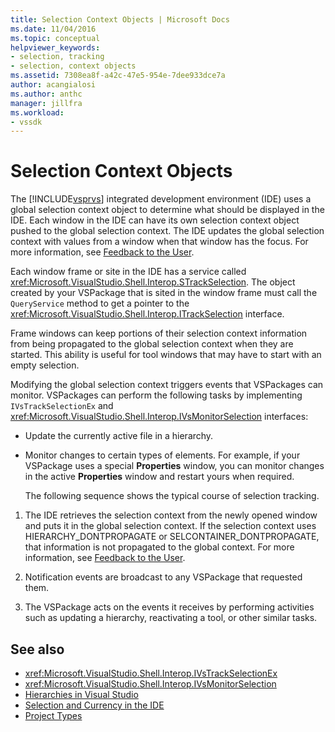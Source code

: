 ```yaml
---
title: Selection Context Objects | Microsoft Docs
ms.date: 11/04/2016
ms.topic: conceptual
helpviewer_keywords:
- selection, tracking
- selection, context objects
ms.assetid: 7308ea8f-a42c-47e5-954e-7dee933dce7a
author: acangialosi
ms.author: anthc
manager: jillfra
ms.workload:
- vssdk
---
```

# Selection Context Objects
The [!INCLUDE[vsprvs](../../code-quality/includes/vsprvs_md.md)] integrated development environment (IDE) uses a global selection context object to determine what should be displayed in the IDE. Each window in the IDE can have its own selection context object pushed to the global selection context. The IDE updates the global selection context with values from a window when that window has the focus. For more information, see [Feedback to the User](../../extensibility/internals/feedback-to-the-user.md).

 Each window frame or site in the IDE has a service called <xref:Microsoft.VisualStudio.Shell.Interop.STrackSelection>. The object created by your VSPackage that is sited in the window frame must call the `QueryService` method to get a pointer to the <xref:Microsoft.VisualStudio.Shell.Interop.ITrackSelection> interface.

 Frame windows can keep portions of their selection context information from being propagated to the global selection context when they are started. This ability is useful for tool windows that may have to start with an empty selection.

 Modifying the global selection context triggers events that VSPackages can monitor. VSPackages can perform the following tasks by implementing `IVsTrackSelectionEx` and <xref:Microsoft.VisualStudio.Shell.Interop.IVsMonitorSelection> interfaces:

- Update the currently active file in a hierarchy.

- Monitor changes to certain types of elements. For example, if your VSPackage uses a special **Properties** window, you can monitor changes in the active **Properties** window and restart yours when required.

  The following sequence shows the typical course of selection tracking.

1. The IDE retrieves the selection context from the newly opened window and puts it in the global selection context. If the selection context uses HIERARCHY_DONTPROPAGATE or SELCONTAINER_DONTPROPAGATE, that information is not propagated to the global context. For more information, see [Feedback to the User](../../extensibility/internals/feedback-to-the-user.md).

2. Notification events are broadcast to any VSPackage that requested them.

3. The VSPackage acts on the events it receives by performing activities such as updating a hierarchy, reactivating a tool, or other similar tasks.

## See also
- <xref:Microsoft.VisualStudio.Shell.Interop.IVsTrackSelectionEx>
- <xref:Microsoft.VisualStudio.Shell.Interop.IVsMonitorSelection>
- [Hierarchies in Visual Studio](../../extensibility/internals/hierarchies-in-visual-studio.md)
- [Selection and Currency in the IDE](../../extensibility/internals/selection-and-currency-in-the-ide.md)
- [Project Types](../../extensibility/internals/project-types.md)
